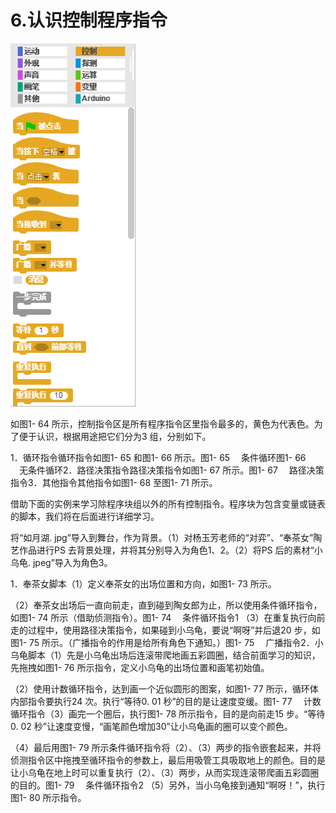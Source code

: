 # 6.认识控制程序指令

![](/assets/snap-ctrl.png)

如图1- 64 所示，控制指令区是所有程序指令区里指令最多的，黄色为代表色。为了便于认识，根据用途把它们分为3 组，分别如下。

1．循环指令循环指令如图1- 65 和图1- 66 所示。图1- 65 　条件循环图1- 66 　无条件循环2．路径决策指令路径决策指令如图1- 67 所示。图1- 67 　路径决策指令3．其他指令其他指令如图1- 68 至图1- 71 所示。

借助下面的实例来学习除程序块组以外的所有控制指令。程序块为包含变量或链表的脚本，我们将在后面进行详细学习。

将“如月湖. jpg”导入到舞台，作为背景。（1）对杨玉芳老师的“对弈”、“奉茶女”陶艺作品进行PS 去背景处理，并将其分别导入为角色1、2。（2）将PS 后的素材“小乌龟. jpeg”导入为角色3。

1．奉茶女脚本（1）定义奉茶女的出场位置和方向，如图1- 73 所示。

（2）奉茶女出场后一直向前走，直到碰到陶女郎为止，所以使用条件循环指令，如图1- 74 所示（借助侦测指令）。图1- 74 　条件循环指令1 （3）在重复执行向前走的过程中，使用路径决策指令，如果碰到小乌龟，要说“啊呀”并后退20 步，如图1- 75 所示。（广播指令的作用是给所有角色下通知。）图1- 75 　广播指令2．小乌龟脚本（1）先是小乌龟出场后连滚带爬地画五彩圆圈，结合前面学习的知识，先拖拽如图1- 76 所示指令，定义小乌龟的出场位置和画笔初始值。

（2）使用计数循环指令，达到画一个近似圆形的图案，如图1- 77 所示，循环体内部指令要执行24 次。执行“等待0. 01 秒”的目的是让速度变缓。图1- 77 　计数循环指令（3）画完一个圈后，执行图1- 78 所示指令，目的是向前走15 步。“等待0. 02 秒”让速度变慢，“画笔颜色增加30”让小乌龟画的圈可以变个颜色。

（4）最后用图1- 79 所示条件循环指令将（2）、（3）两步的指令嵌套起来，并将侦测指令区中拖拽至循环指令的参数上，最后用吸管工具吸取地上的颜色。目的是让小乌龟在地上时可以重复执行（2）、（3）两步，从而实现连滚带爬画五彩圆圈的目的。图1- 79 　条件循环指令2 （5）另外，当小乌龟接到通知“啊呀！”，执行图1- 80 所示指令。

